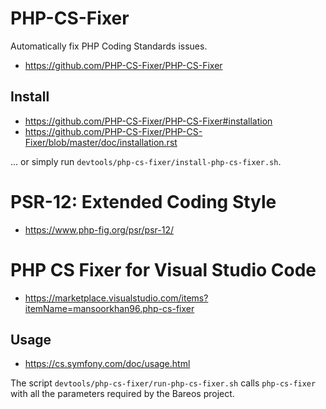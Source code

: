 # PHP-CS-Fixer

Automatically fix PHP Coding Standards issues.

- https://github.com/PHP-CS-Fixer/PHP-CS-Fixer

## Install

- https://github.com/PHP-CS-Fixer/PHP-CS-Fixer#installation
- https://github.com/PHP-CS-Fixer/PHP-CS-Fixer/blob/master/doc/installation.rst

... or simply run `devtools/php-cs-fixer/install-php-cs-fixer.sh`.

# PSR-12: Extended Coding Style

- https://www.php-fig.org/psr/psr-12/

# PHP CS Fixer for Visual Studio Code

- https://marketplace.visualstudio.com/items?itemName=mansoorkhan96.php-cs-fixer

## Usage

- https://cs.symfony.com/doc/usage.html

The script `devtools/php-cs-fixer/run-php-cs-fixer.sh` calls `php-cs-fixer` with all the parameters required by the Bareos project.
